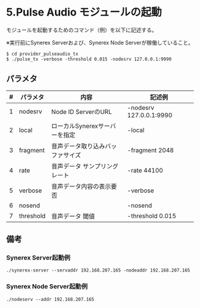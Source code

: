 # 5.Pulse Audio モジュールの起動

モジュールを起動するためのコマンド（例）を以下に記述する。

※実行前にSynerex Serverおよび、Synerex Node Serverが稼働していること。

```
$ cd provider_pulseaudio_tx 
$ ./pulse_tx -verbose -threshold 0.015 -nodesrv 127.0.0.1:9990
```

  

## パラメタ

|  #   | パラメタ  | 内容                             | 記述例                  |
| :--: | --------- | -------------------------------- | ----------------------- |
|  1   | nodesrv   | Node ID ServerのURL              | -nodesrv 127.0.0.1:9990 |
|  2   | local     | ローカルSynerexサーバーを指定    | -local                  |
|  3   | fragment  | 音声データ取り込みバッファサイズ | -fragment 2048          |
|  4   | rate      | 音声データ サンプリングレート    | -rate 44100             |
|  5   | verbose   | 音声データ内容の表示要否         | -verbose                |
|  6   | nosend    |                                  | -nosend                 |
|  7   | threshold | 音声データ 閾値                  | -threshold 0.015        |

 

## 備考

### Synerex Server起動例

```
./synerex-server --servaddr 192.168.207.165 -nodeaddr 192.168.207.165
```



### Synerex Node Server起動例

```
./nodeserv --addr 192.168.207.165
```

